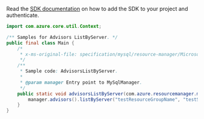 Read the [SDK documentation](https://github.com/Azure/azure-sdk-for-java/blob/azure-resourcemanager-mysql_1.0.2/sdk/mysql/azure-resourcemanager-mysql/README.md) on how to add the SDK to your project and authenticate.

```java
import com.azure.core.util.Context;

/** Samples for Advisors ListByServer. */
public final class Main {
    /*
     * x-ms-original-file: specification/mysql/resource-manager/Microsoft.DBforMySQL/stable/2018-06-01/examples/AdvisorsListByServer.json
     */
    /**
     * Sample code: AdvisorsListByServer.
     *
     * @param manager Entry point to MySqlManager.
     */
    public static void advisorsListByServer(com.azure.resourcemanager.mysql.MySqlManager manager) {
        manager.advisors().listByServer("testResourceGroupName", "testServerName", Context.NONE);
    }
}
```
